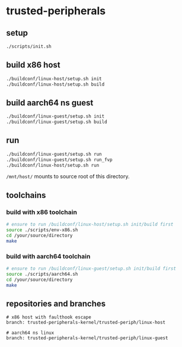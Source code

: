 # trusted-peripherals

## setup
```sh
./scripts/init.sh
```

## build x86 host
```sh
./buildconf/linux-host/setup.sh init
./buildconf/linux-host/setup.sh build
```

## build aarch64 ns guest
```sh
./buildconf/linux-guest/setup.sh init
./buildconf/linux-guest/setup.sh build
```

## run
```sh
./buildconf/linux-guest/setup.sh run
./buildconf/linux-guest/setup.sh run_fvp
./buildconf/linux-host/setup.sh run
```
`/mnt/host/` mounts to source root of this directory.

## toolchains

### build with x86 toolchain
```sh
# ensure to run /buildconf/linux-host/setup.sh init/build first
source ./scripts/env-x86.sh
cd /your/source/directory
make
```
### build with aarch64 toolchain
```sh
# ensure to run /buildconf/linux-guest/setup.sh init/build first
source ./scripts/aarch64.sh
cd /your/source/directory
make
```

## repositories and branches
```
# x86 host with faulthook escape
branch: trusted-peripherals-kernel/trusted-periph/linux-host

# aarch64 ns linux
branch: trusted-peripherals-kernel/trusted-periph/linux-guest
```
